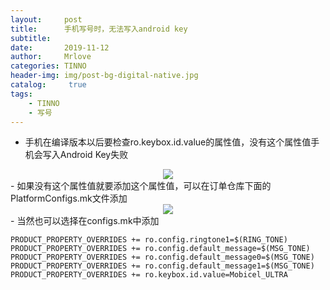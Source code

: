 ```yaml
---
layout:     post
title:      手机写号时，无法写入android key
subtitle:   
date:       2019-11-12
author:     Mrlove
categories: TINNO
header-img: img/post-bg-digital-native.jpg
catalog: 	 true
tags:
    - TINNO
    - 写号
---
```

- 手机在编译版本以后要检查ro.keybox.id.value的属性值，没有这个属性值手机会写入Android Key失败　　
<div align="center">
	<img src="/img/2019-11-12/2019-11-12-1.1.PNG">  
</div>  
- 如果没有这个属性值就要添加这个属性值，可以在订单仓库下面的PlatformConfigs.mk文件添加
<div align="center">
	<img src="/img/2019-11-12/2019-11-12-1.2.png">  
</div>
- 当然也可以选择在configs.mk中添加


    PRODUCT_PROPERTY_OVERRIDES += ro.config.ringtone1=$(RING_TONE) 
    PRODUCT_PROPERTY_OVERRIDES += ro.config.default_message=$(MSG_TONE)
    PRODUCT_PROPERTY_OVERRIDES += ro.config.default_message0=$(MSG_TONE)  
    PRODUCT_PROPERTY_OVERRIDES += ro.config.default_message1=$(MSG_TONE) 
    PRODUCT_PROPERTY_OVERRIDES += ro.keybox.id.value=Mobicel_ULTRA
